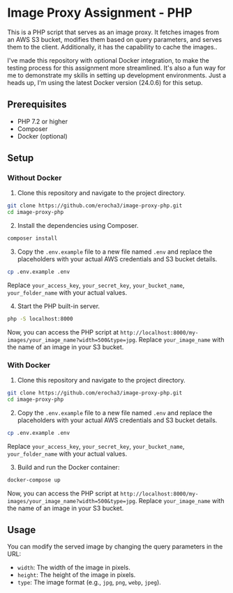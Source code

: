 # Image Proxy Assignment - PHP

This is a PHP script that serves as an image proxy. It fetches images from an AWS S3 bucket, modifies them based on query parameters, and serves them to the client. Additionally, it has the capability to cache the images..

I've made this repository with optional Docker integration, to make the testing process for this assignment more streamlined. It's also a fun way for me to demonstrate my skills in setting up development environments. Just a heads up, I'm using the latest Docker version (24.0.6) for this setup.

## Prerequisites

- PHP 7.2 or higher
- Composer
- Docker (optional)

## Setup

### Without Docker

1. Clone this repository and navigate to the project directory.

```bash
git clone https://github.com/erocha3/image-proxy-php.git
cd image-proxy-php
```

2. Install the dependencies using Composer.

```bash
composer install
```

3. Copy the `.env.example` file to a new file named `.env` and replace the placeholders with your actual AWS credentials and S3 bucket details.

```bash
cp .env.example .env
```
Replace `your_access_key`, `your_secret_key`, `your_bucket_name`, `your_folder_name` with your actual values.

4. Start the PHP built-in server.

```bash
php -S localhost:8000
```

Now, you can access the PHP script at `http://localhost:8000/my-images/your_image_name?width=500&type=jpg`. Replace `your_image_name` with the name of an image in your S3 bucket.


### With Docker

1. Clone this repository and navigate to the project directory.

```bash
git clone https://github.com/erocha3/image-proxy-php.git
cd image-proxy-php
```

2. Copy the `.env.example` file to a new file named `.env` and replace the placeholders with your actual AWS credentials and S3 bucket details.

```bash
cp .env.example .env
```

Replace `your_access_key`, `your_secret_key`, `your_bucket_name`, `your_folder_name` with your actual values.

3. Build and run the Docker container:

```bash
docker-compose up
```

Now, you can access the PHP script at `http://localhost:8000/my-images/your_image_name?width=500&type=jpg`. Replace `your_image_name` with the name of an image in your S3 bucket.

## Usage

You can modify the served image by changing the query parameters in the URL:

- `width`: The width of the image in pixels.
- `height`: The height of the image in pixels.
- `type`: The image format (e.g., `jpg`, `png`, `webp`, `jpeg`).